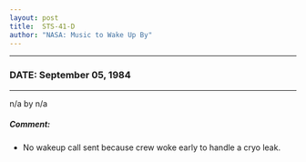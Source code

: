 ```yaml
---
layout: post
title:  STS-41-D
author: "NASA: Music to Wake Up By"
---
```


----
### DATE: September 05, 1984
----
n/a by n/a

##### Comment:
* No wakeup call sent because crew woke early to handle a cryo leak.
